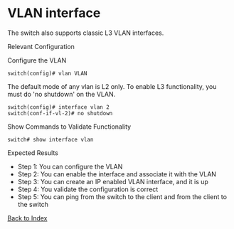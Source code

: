 # VLAN interface

The switch also supports classic L3 VLAN interfaces.

Relevant Configuration

Configure the VLAN

```
switch(config)# vlan VLAN
```

The default mode of any vlan is L2 only. To enable L3 functionality, you must do 'no shutdown' on the VLAN. 

```
switch(config)# interface vlan 2
switch(conf-if-vl-2)# no shutdown
```

Show Commands to Validate Functionality

```
switch# show interface vlan 
```

Expected Results

* Step 1: You can configure the VLAN
* Step 2: You can enable the interface and associate it with the VLAN
* Step 3: You can create an IP enabled VLAN interface, and it is up
* Step 4: You validate the configuration is correct
* Step 5: You can ping from the switch to the client and from the client to the switch

[Back to Index](./index.md)

